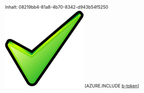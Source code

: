 Inhalt: 08219bb4-81a8-4b70-8342-d943b54f5250![Bild](a28865ee-4cf2-4f07-9c1d-6dc7a93604b5.png)
[AZURE.INCLUDE [b-token](f6f6665e-fe05-483c-bd2e-016724ec596a.md)]
